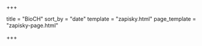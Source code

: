 +++

title = "BioCH"
sort_by = "date"
template = "zapisky.html"
page_template = "zapisky-page.html"

+++

